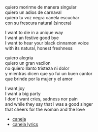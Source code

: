 
quiero morirme de manera singular  
quiero un adios de carnaval  
quiero tu voz negra canela escuchar  
con su frescura natural (sincera)

I want to die in a unique way  
I want an festive good bye  
I want to hear your black cinnamon voice  
with its natural, honest freshness

quiero alegria   
quiero un gran vacilon   
no quiero llanto tristeza ni dolor   
y mientras dicen que yo fui un buen cantor  
que brinde por la mujer y el amor

I want joy  
I want a big party   
I don't want cries, sadness nor pain   
and while they say that I was a good singer  
that cheers for the woman and the love

* [canela](https://www.youtube.com/watch?v=jlZ8BMqHowk)
* [canela lyrics](https://lyricstranslate.com/en/c%C3%A9sar-mora-canela-lyrics.html)
